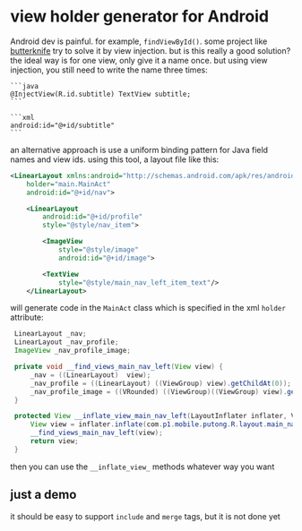 # view holder generator for Android


Android dev is painful. for example, `findViewById()`. some project like [butterknife](jakewharton.github.io/butterknife/) try to solve it by view injection. but is this really a good solution? the ideal way is for one view, only give it a name once. but using view injection, you still need to write the name three times:

    ```java
    @InjectView(R.id.subtitle) TextView subtitle;
    ```

    ```xml
    android:id="@+id/subtitle"
    ```

an alternative approach is use a uniform binding pattern for Java field names and view ids. using this tool, a layout file like this:

   ```xml
   <LinearLayout xmlns:android="http://schemas.android.com/apk/res/android"
       holder="main.MainAct"
       android:id="@+id/nav">

       <LinearLayout
           android:id="@+id/profile"
           style="@style/nav_item">

           <ImageView
               style="@style/image"
               android:id="@+id/image">

           <TextView
               style="@style/main_nav_left_item_text"/>
       </LinearLayout>
   ```

will generate code in the `MainAct` class which is specified in the xml `holder` attribute:

   ```Java
    LinearLayout _nav;
    LinearLayout _nav_profile;
    ImageView _nav_profile_image;

    private void __find_views_main_nav_left(View view) {
        _nav = ((LinearLayout)  view);
        _nav_profile = ((LinearLayout) ((ViewGroup) view).getChildAt(0));
        _nav_profile_image = ((VRounded) ((ViewGroup)((ViewGroup) view).getChildAt(0)).getChildAt(0));
    }

    protected View __inflate_view_main_nav_left(LayoutInflater inflater, ViewGroup parent) {
        View view = inflater.inflate(com.p1.mobile.putong.R.layout.main_nav_left, parent, false);
        __find_views_main_nav_left(view);
        return view;
    }
   ```

then you can use the `__inflate_view_` methods whatever way you want


## just a demo

it should be easy to support `include` and `merge` tags, but it is not done yet



